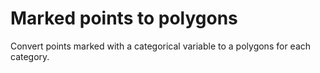 Marked points to polygons
================

Convert points marked with a categorical variable to a polygons for each category.
